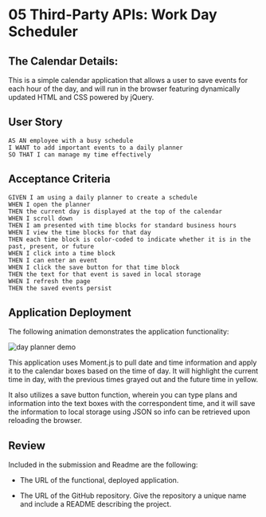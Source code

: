 # 05 Third-Party APIs: Work Day Scheduler

## The Calendar Details:

This is a simple calendar application that allows a user to save events for each hour of the day, and will run in the browser featuring dynamically updated HTML and CSS powered by jQuery.





## User Story

```
AS AN employee with a busy schedule
I WANT to add important events to a daily planner
SO THAT I can manage my time effectively
```


## Acceptance Criteria

```
GIVEN I am using a daily planner to create a schedule
WHEN I open the planner
THEN the current day is displayed at the top of the calendar
WHEN I scroll down
THEN I am presented with time blocks for standard business hours
WHEN I view the time blocks for that day
THEN each time block is color-coded to indicate whether it is in the past, present, or future
WHEN I click into a time block
THEN I can enter an event
WHEN I click the save button for that time block
THEN the text for that event is saved in local storage
WHEN I refresh the page
THEN the saved events persist
```


## Application Deployment

The following animation demonstrates the application functionality:

![day planner demo](./Assets/Portfolio-Third-Party-APIs/Third-party-API-screenshot.png)


This application uses Moment.js to pull date and time information and apply it to the calendar boxes based on the time of day. It will highlight the current time in day, with the previous times grayed out and the future time in yellow.

It also utilizes a save button function, wherein you can type plans and information into the text boxes with the correspondent time, and it will save the information to local storage using JSON so info can be retrieved upon reloading the browser.




## Review

Included in the submission and Readme are the following:

* The URL of the functional, deployed application.

* The URL of the GitHub repository. Give the repository a unique name and include a README describing the project.
